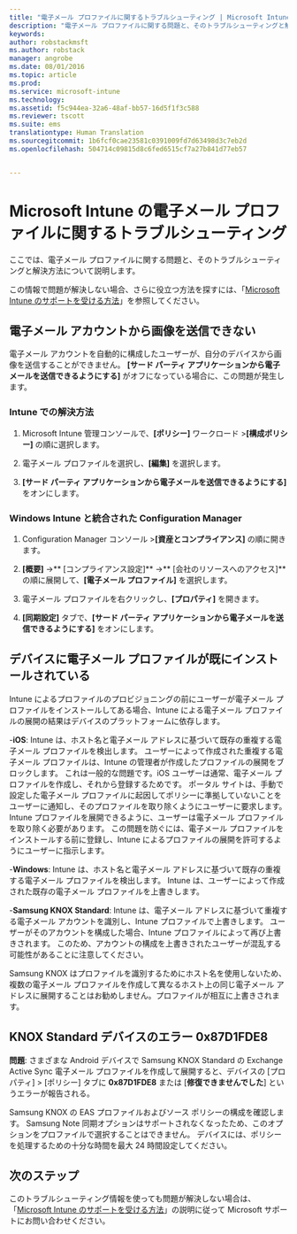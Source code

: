 ```yaml
---
title: "電子メール プロファイルに関するトラブルシューティング | Microsoft Intune"
description: "電子メール プロファイルに関する問題と、そのトラブルシューティングと解決方法。"
keywords: 
author: robstackmsft
ms.author: robstack
manager: angrobe
ms.date: 08/01/2016
ms.topic: article
ms.prod: 
ms.service: microsoft-intune
ms.technology: 
ms.assetid: f5c944ea-32a6-48af-bb57-16d5f1f3c588
ms.reviewer: tscott
ms.suite: ems
translationtype: Human Translation
ms.sourcegitcommit: 1b6fcf0cae23581c0391009fd7d63498d3c7eb2d
ms.openlocfilehash: 504714c09815d8c6fed6515cf7a27b841d77eb57


---
```


# <a name="troubleshoot-email-profiles-in-microsoft-intune"></a>Microsoft Intune の電子メール プロファイルに関するトラブルシューティング
ここでは、電子メール プロファイルに関する問題と、そのトラブルシューティングと解決方法について説明します。

この情報で問題が解決しない場合、さらに役立つ方法を探すには、「[Microsoft Intune のサポートを受ける方法](how-to-get-support-for-microsoft-intune.md)」を参照してください。


## <a name="unable-to-send-images-from-email-account"></a>電子メール アカウントから画像を送信できない
電子メール アカウントを自動的に構成したユーザーが、自分のデバイスから画像を送信することができません。
**[サード パーティ アプリケーションから電子メールを送信できるようにする]** がオフになっている場合に、この問題が発生します。

### <a name="intune-solution"></a>Intune での解決方法

1.  Microsoft Intune 管理コンソールで、**[ポリシー]** ワークロード &gt;**[構成ポリシー]** の順に選択します。

2.  電子メール プロファイルを選択し、**[編集]** を選択します。

3.  **[サード パーティ アプリケーションから電子メールを送信できるようにする]** をオンにします。

### <a name="configuration-manager-integrated-with-intune-solution"></a>Windows Intune と統合された Configuration Manager

1.  Configuration Manager コンソール &gt;**[資産とコンプライアンス]** の順に開きます。

2.  **[概要]**  -&gt;** [コンプライアンス設定]**  -&gt;** [会社のリソースへのアクセス]** の順に展開して、**[電子メール プロファイル]** を選択します。

3.  電子メール プロファイルを右クリックし、**[プロパティ]** を開きます。

4.  **[同期設定]** タブで、**[サード パーティ アプリケーションから電子メールを送信できるようにする]** をオンにします。


## <a name="device-already-has-an-email-profile-installed"></a>デバイスに電子メール プロファイルが既にインストールされている

Intune によるプロファイルのプロビジョニングの前にユーザーが電子メール プロファイルをインストールしてある場合、Intune による電子メール プロファイルの展開の結果はデバイスのプラットフォームに依存します。

-**iOS**: Intune は、ホスト名と電子メール アドレスに基づいて既存の重複する電子メール プロファイルを検出します。 ユーザーによって作成された重複する電子メール プロファイルは、Intune の管理者が作成したプロファイルの展開をブロックします。 これは一般的な問題です。iOS ユーザーは通常、電子メール プロファイルを作成し、それから登録するためです。 ポータル サイトは、手動で設定した電子メール プロファイルに起因してポリシーに準拠していないことをユーザーに通知し、そのプロファイルを取り除くようにユーザーに要求します。Intune プロファイルを展開できるように、ユーザーは電子メール プロファイルを取り除く必要があります。 この問題を防ぐには、電子メール プロファイルをインストールする前に登録し、Intune によるプロファイルの展開を許可するようにユーザーに指示します。

-**Windows**: Intune は、ホスト名と電子メール アドレスに基づいて既存の重複する電子メール プロファイルを検出します。 Intune は、ユーザーによって作成された既存の電子メール プロファイルを上書きします。

-**Samsung KNOX Standard**: Intune は、電子メール アドレスに基づいて重複する電子メール アカウントを識別し、Intune プロファイルで上書きします。 ユーザーがそのアカウントを構成した場合、Intune プロファイルによって再び上書きされます。 このため、アカウントの構成を上書きされたユーザーが混乱する可能性があることに注意してください。

Samsung KNOX はプロファイルを識別するためにホスト名を使用しないため、複数の電子メール プロファイルを作成して異なるホスト上の同じ電子メール アドレスに展開することはお勧めしません。プロファイルが相互に上書きされます。

## <a name="error-0x87d1fde8-for-knox-standard-device"></a>KNOX Standard デバイスのエラー 0x87D1FDE8
**問題**: さまざまな Android デバイスで Samsung KNOX Standard の Exchange Active Sync 電子メール プロファイルを作成して展開すると、デバイスの [プロパティ] &gt; [ポリシー] タブに **0x87D1FDE8** または [**修復できませんでした**] というエラーが報告される。

Samsung KNOX の EAS プロファイルおよびソース ポリシーの構成を確認します。 Samsung Note 同期オプションはサポートされなくなったため、このオプションをプロファイルで選択することはできません。 デバイスには、ポリシーを処理するための十分な時間を最大 24 時間設定してください。

## <a name="next-steps"></a>次のステップ
このトラブルシューティング情報を使っても問題が解決しない場合は、「[Microsoft Intune のサポートを受ける方法](how-to-get-support-for-microsoft-intune.md)」の説明に従って Microsoft サポートにお問い合わせください。



<!--HONumber=Nov16_HO1-->


